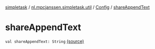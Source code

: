 [simpletask](../../index.md) / [nl.mpcjanssen.simpletask.util](../index.md) / [Config](index.md) / [shareAppendText](.)

# shareAppendText

`val shareAppendText: String` [(source)](https://github.com/mpcjanssen/simpletask-android/blob/master/src/main/java/nl/mpcjanssen/simpletask/util/Config.kt#L273)